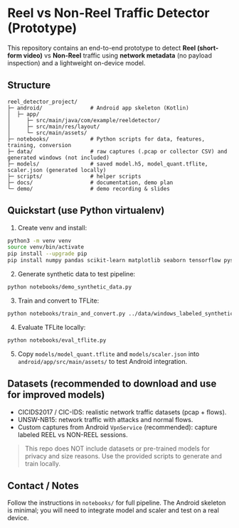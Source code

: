 # Reel vs Non-Reel Traffic Detector (Prototype)

This repository contains an end-to-end prototype to detect **Reel (short-form video)** vs **Non-Reel** traffic using **network metadata** (no payload inspection) and a lightweight on-device model.

## Structure

```
reel_detector_project/
├─ android/               # Android app skeleton (Kotlin)
│  ├─ app/
│     ├─ src/main/java/com/example/reeldetector/
│     ├─ src/main/res/layout/
│     └─ src/main/assets/
├─ notebooks/             # Python scripts for data, features, training, conversion
├─ data/                  # raw captures (.pcap or collector CSV) and generated windows (not included)
├─ models/                # saved model.h5, model_quant.tflite, scaler.json (generated locally)
├─ scripts/               # helper scripts
├─ docs/                  # documentation, demo plan
└─ demo/                  # demo recording & slides
```

## Quickstart (use Python virtualenv)

1. Create venv and install:
```bash
python3 -m venv venv
source venv/bin/activate
pip install --upgrade pip
pip install numpy pandas scikit-learn matplotlib seaborn tensorflow pyshark tqdm
```

2. Generate synthetic data to test pipeline:
```bash
python notebooks/demo_synthetic_data.py
```

3. Train and convert to TFLite:
```bash
python notebooks/train_and_convert.py ../data/windows_labeled_synthetic.csv
```

4. Evaluate TFLite locally:
```bash
python notebooks/eval_tflite.py
```

5. Copy `models/model_quant.tflite` and `models/scaler.json` into `android/app/src/main/assets/` to test Android integration.

## Datasets (recommended to download and use for improved models)
- CICIDS2017 / CIC-IDS: realistic network traffic datasets (pcap + flows).
- UNSW-NB15: network traffic with attacks and normal flows.
- Custom captures from Android `VpnService` (recommended): capture labeled REEL vs NON-REEL sessions.

> This repo does NOT include datasets or pre-trained models for privacy and size reasons. Use the provided scripts to generate and train locally.

## Contact / Notes
Follow the instructions in `notebooks/` for full pipeline. The Android skeleton is minimal; you will need to integrate model and scaler and test on a real device.

